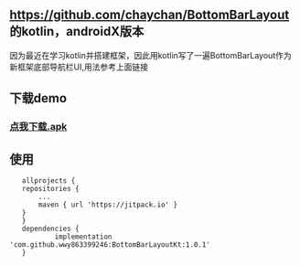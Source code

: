 ## https://github.com/chaychan/BottomBarLayout  的kotlin，androidX版本
   因为最近在学习kotlin并搭建框架，因此用kotlin写了一遍BottomBarLayout作为新框架底部导航栏UI,用法参考上面链接
   
## 下载demo 
### [点我下载.apk](https://github.com/wwy863399246/BottomBarLayoutKt/tree/master/apk/release/app-release.apk)
## 使用
 ```
    allprojects {
	repositories {
		...
		maven { url 'https://jitpack.io' }
	}
	}
    dependencies {
	        implementation 'com.github.wwy863399246:BottomBarLayoutKt:1.0.1'
	}   
  ```



